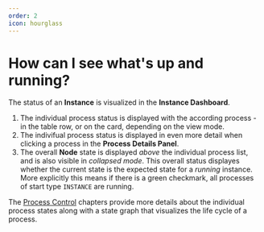 ```yaml
---
order: 2
icon: hourglass
---
```

# How can I see what's up and running?

The status of an **Instance** is visualized in the **Instance Dashboard**.

1. The individual process status is displayed with the according process - in the table row, or on the card, depending on the view mode.
2. The indivifual process status is displayed in even more detail when clicking a process in the **Process Details Panel**.
3. The overall **Node** state is displayed _above_ the individual process list, and is also visible in _collapsed mode_. This overall status displayes whether the current state is the expected state for a _running_ instance. More explicitly this means if there is a green checkmark, all processes of start type `INSTANCE` are running.

The [Process Control](/user/processcontrol/#process-control) chapters provide more details about the individual process states along with a state graph that visualizes the life cycle of a process.
